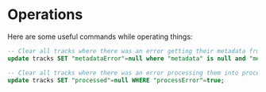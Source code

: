 # Operations

Here are some useful commands while operating things:

```sql
-- Clear all tracks where there was an error getting their metadata from the metadata url so that they can be tried again:
update tracks SET "metadataError"=null where "metadata" is null and "metadataError" is not null;
```

```sql
-- Clear all tracks where there was an error processing them into processedTracks to they can be tried again:
update tracks SET "processed"=null WHERE "processError"=true;
```
